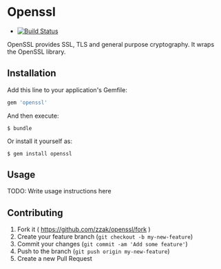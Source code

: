 # Openssl

* [![Build Status](https://travis-ci.org/zzak/openssl.svg?branch=master)](https://travis-ci.org/zzak/openssl)

OpenSSL provides SSL, TLS and general purpose cryptography.  It wraps the OpenSSL library.

## Installation

Add this line to your application's Gemfile:

```ruby
gem 'openssl'
```

And then execute:

    $ bundle

Or install it yourself as:

    $ gem install openssl

## Usage

TODO: Write usage instructions here

## Contributing

1. Fork it ( https://github.com/zzak/openssl/fork )
2. Create your feature branch (`git checkout -b my-new-feature`)
3. Commit your changes (`git commit -am 'Add some feature'`)
4. Push to the branch (`git push origin my-new-feature`)
5. Create a new Pull Request
